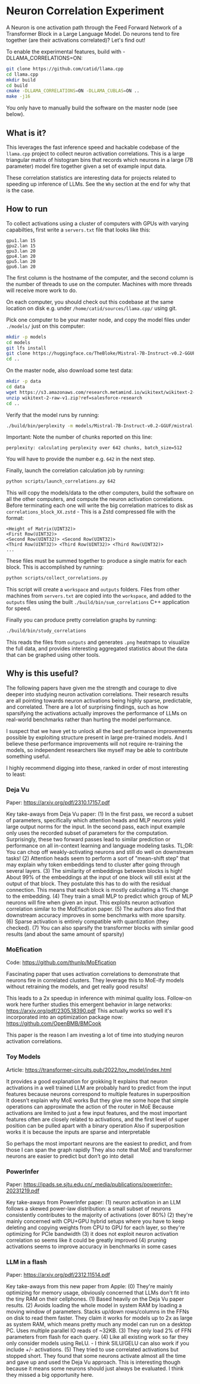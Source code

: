 # Neuron Correlation Experiment

A Neuron is one activation path through the Feed Forward Network of a Transformer Block in a Large Language Model.  Do neurons tend to fire together (are their activations correlated)?  Let's find out!

To enable the experimental features, build with -DLLAMA_CORRELATIONS=ON:

```bash
git clone https://github.com/catid/llama.cpp
cd llama.cpp
mkdir build
cd build
cmake -DLLAMA_CORRELATIONS=ON -DLLAMA_CUBLAS=ON ..
make -j16
```

You only have to manually build the software on the master node (see below).


## What is it?

This leverages the fast inference speed and hackable codebase of the `llama.cpp` project to collect neuron activation correlations.  This is a large triangular matrix of histogram bins that records which neurons in a large (7B parameter) model fire together given a set of example input data.

These correlation statistics are interesting data for projects related to speeding up inference of LLMs.  See the `Why` section at the end for why that is the case.


## How to run

To collect activations using a cluster of computers with GPUs with varying capabilties, first write a `servers.txt` file that looks like this:

```
gpu1.lan 15
gpu2.lan 15
gpu3.lan 20
gpu4.lan 20
gpu5.lan 20
gpu6.lan 20
```

The first column is the hostname of the computer, and the second column is the number of threads to use on the computer.  Machines with more threads will receive more work to do.

On each computer, you should check out this codebase at the same location on disk e.g. under `/home/catid/sources/llama.cpp/` using git.

Pick one computer to be your master node, and copy the model files under `./models/` just on this computer:

```bash
mkdir -p models
cd models
git lfs install
git clone https://huggingface.co/TheBloke/Mistral-7B-Instruct-v0.2-GGUF
cd ..
```

On the master node, also download some test data:

```bash
mkdir -p data
cd data
wget https://s3.amazonaws.com/research.metamind.io/wikitext/wikitext-2-raw-v1.zip?ref=salesforce-research
unzip wikitext-2-raw-v1.zip?ref=salesforce-research
cd ..
```

Verify that the model runs by running:

```bash
./build/bin/perplexity -m models/Mistral-7B-Instruct-v0.2-GGUF/mistral-7b-instruct-v0.2.Q8_0.gguf -f data/wikitext-2-raw/wiki.test.raw
```

Important: Note the number of chunks reported on this line:

```
perplexity: calculating perplexity over 642 chunks, batch_size=512
```

You will have to provide the number e.g. `642` in the next step.

Finally, launch the correlation calculation job by running:

```bash
python scripts/launch_correlations.py 642
```

This will copy the models/data to the other computers, build the software on all the other computers, and compute the neuron activation correlations.  Before terminating each one will write the big correlation matrices to disk as `correlations_block_XX.zstd` - This is a Zstd compressed file with the format:

```
<Height of Matrix(UINT32)>
<First Row(UINT32)>
<Second Row(UINT32)> <Second Row(UINT32)>
<Third Row(UINT32)> <Third Row(UINT32)> <Third Row(UINT32)>
...
```

These files must be summed together to produce a single matrix for each block.  This is accomplished by running:

```bash
python scripts/collect_correlations.py
```

This script will create a `workspace` and `outputs` folders.  Files from other machines from `servers.txt` are copied into the `workspace`, and added to the `outputs` files using the built `./build/bin/sum_correlations` C++ application for speed.

Finally you can produce pretty correlation graphs by running:

```bash
./build/bin/study_correlations
```

This reads the files from `outputs` and generates `.png` heatmaps to visualize the full data, and provides interesting aggregated statistics about the data that can be graphed using other tools.


## Why is this useful?

The following papers have given me the strength and courage to dive deeper into studying neuron activation correlations.  Their research results are all pointing towards neuron activations being highly sparse, predictable, and correlated.  There are a lot of surprising findings, such as how sparsifying the activations actually improves the performance of LLMs on real-world benchmarks rather than hurting the model performance.

I suspect that we have yet to unlock all the best performance improvements possible by exploiting structure present in large pre-trained models.  And I believe these performance improvements will not require re-training the models, so independent researchers like myself may be able to contribute something useful.

I highly recommend digging into these, ranked in order of most interesting to least:


### Deja Vu

Paper: https://arxiv.org/pdf/2310.17157.pdf

Key take-aways from Deja Vu paper:
(1) In the first pass, we record a subset of parameters, specifically which attention heads and MLP neurons yield large output norms for the input. In the second pass, each input example only uses the recorded subset of parameters for the computation. Surprisingly, these two forward passes lead to similar prediction or performance on all in-context learning and language modeling tasks.
TL;DR: You can chop off weakly-activating neurons and still do well on downstream tasks!
(2) Attention heads seem to perform a sort of "mean-shift step" that may explain why token embeddings tend to cluster after going through several layers.
(3) The similarity of embeddings between blocks  is high!  About 99% of the embeddings at the input of one block will still exist at the output of that block.  They postulate this has to do with the residual connection.  This means that each block is mostly calculating a 1% change to the embedding.
(4) They train a small MLP to predict which group of MLP neurons will fire when given an input.  This exploits neuron activation correlation similar to the MoEfication paper.
(5) The authors also find that downstream accuracy improves in some benchmarks with more sparsity.
(6) Sparse activation is entirely compatible with quantization (they checked).
(7) You can also sparsify the transformer blocks with similar good results (and about the same amount of sparsity) 


### MoEfication

Code: https://github.com/thunlp/MoEfication

Fascinating paper that uses activation correlations to demonstrate that neurons fire in correlated clusters.  They leverage this to MoE-ify models without retraining the models, and get really good results!

This leads to a 2x speedup in inference with minimal quality loss.
Follow-on work here further studies this emergent behavior in large networks: https://arxiv.org/pdf/2305.18390.pdf
This actually works so well it's incorporated into an optimization package now: https://github.com/OpenBMB/BMCook

This paper is the reason I am investing a lot of time into studying neuron activation correlations.


### Toy Models

Article: https://transformer-circuits.pub/2022/toy_model/index.html

It provides a good explanation for grokking
It explains that neuron activations in a well trained LLM are probably hard to predict from the input features because neurons correspond to multiple features in superposition
It doesn’t explain why MoE works
But they give me some hope that simple operations can approximate the action of the router in MoE
Because activations are limited to just a few input features, and the most important features often are closely related to activations, and the first level of super position can be pulled apart with a binary operation
Also if superposition works it is because the inputs are sparse and interpretable

So perhaps the most important neurons are the easiest to predict, and from those I can span the graph rapidly
They also note that MoE and transformer neurons are easier to predict but don’t go into detail


### PowerInfer

Paper: https://ipads.se.sjtu.edu.cn/_media/publications/powerinfer-20231219.pdf

Key take-aways from PowerInfer paper:
(1) neuron activation in an LLM follows a skewed power-law distribution: a small subset of neurons consistently contributes to the majority of activations (over 80%)
(2) they're mainly concerned with CPU+GPU hybrid setups where you have to keep deleting and copying weights from CPU to GPU for each layer, so they're optimizing for PCIe bandwidth
(3) it does not exploit neuron activation correlation so seems like it could be greatly improved
(4) pruning activations seems to improve accuracy in benchmarks in some cases


### LLM in a flash

Paper: https://arxiv.org/pdf/2312.11514.pdf

Key take-aways from this new paper from Apple:
(0) They're mainly optimizing for memory usage, obviously concerned that LLMs don't fit into the tiny RAM on their cellphones.
(1) Based heavily on the Deja Vu paper results.
(2) Avoids loading the whole model in system RAM by loading a moving window of parameters.  Stacks up/down rows/columns in the FFNs on disk to read them faster.  They claim it works for models up to 2x as large as system RAM, which means pretty much any model can run on a desktop PC.  Uses multiple parallel IO reads of ~32KB.
(3) They only load 2% of FFN parameters from flash for each query.
(4) Like all existing work so far they only consider models using ReLU. - I think SILU/GELU can also work if you include +/- activations.
(5) They tried to use correlated activations but stopped short.  They found that some neurons activate almost all the time and gave up and used the Deja Vu approach.  This is interesting though because it means some neurons should just always be evaluated.  I think they missed a big opportunity here.
